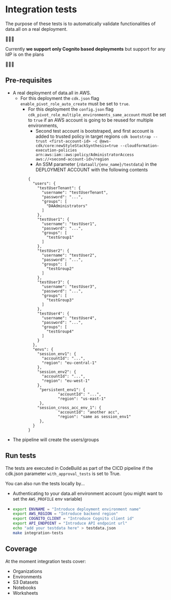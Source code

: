 # Integration tests

The purpose of these tests is to automatically validate functionalities of data.all on a real deployment.

🚨🚨🚨

Currently **we support only Cognito based deployments** but support for any IdP is on the plans

🚨🚨🚨

## Pre-requisites

- A real deployment of data.all in AWS. 
     - For this deployment the `cdk.json` flag `enable_pivot_role_auto_create` must be set to `true`.
       - For this deployment the `config.json` flag `cdk_pivot_role_multiple_environments_same_account` must be set to `true` if an AWS account is going to be reused for multiple environments,
         - Second test account is bootstraped, and first account is added to trusted policy in target regions
          ```cdk bootstrap --trust <first-account-id> -c @aws-cdk/core:newStyleStackSynthesis=true --cloudformation-execution-policies arn:aws:iam::aws:policy/AdministratorAccess aws://<second-account-id>/region```
         - An SSM parameter (`/dataall/{env_name}/testdata`) in the DEPLOYMENT ACCOUNT with the following contents
          ```
          {
            "users": {
              "testUserTenant": {
                "username": "testUserTenant",
                "password": "...",
                "groups": [
                  "DAAdministrators"
                ]
              },
              "testUser1": {
                "username": "testUser1",
                "password": "...",
                "groups": [
                  "testGroup1"
                ]
              },
              "testUser2": {
                "username": "testUser2",
                "password": "...",
                "groups": [
                  "testGroup2"
                ]
              },
              "testUser3": {
                "username": "testUser3",
                "password": "...",
                "groups": [
                  "testGroup3"
                ]
              },
              "testUser4": {
                "username": "testUser4",
                "password": "...",
                "groups": [
                  "testGroup4"
                ]
              }
            },
            "envs": {
              "session_env1": {
                "accountId": "...",
                "region": "eu-central-1"
              },
              "session_env2": {
                "accountId": "...",
                "region": "eu-west-1"
              },
               "persistent_env1": {
                       "accountId": "...",
                       "region": "us-east-1"
               },
              "session_cross_acc_env_1": {
                       "accountId": "another acc",
                       "region": "same as session_env1"  
               },
            }
          }
          ```
- The pipeline will create the users/groups

## Run tests

The tests are executed in CodeBuild as part of the CICD pipeline if the cdk.json parameter `with_approval_tests` is set
to True.

You can also run the tests locally by...

* Authenticating to your data.all environment account (you might want to set the `AWS_PROFILE` env variable)

* ```bash
  export ENVNAME = "Introduce deployment environment name"
  export AWS_REGION = "Introduce backend region"
  export COGNITO_CLIENT = "Introduce Cognito client id"
  export API_ENDPOINT = "Introduce API endpoint url"
  echo "add your testdata here" > testdata.json 
  make integration-tests
  ```

## Coverage

At the moment integration tests cover:
- Organizations
- Environments
- S3 Datasets
- Notebooks
- Worksheets